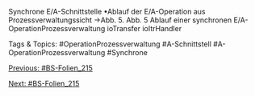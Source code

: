 Synchrone E/A-Schnittstelle
•Ablauf der E/A-Operation aus Prozessverwaltungssicht →Abb. 5.
Abb. 5 Ablauf einer synchronen E/A-OperationProzessverwaltung
ioTransfer
ioItrHandler

   Tags & Topics:
   #OperationProzessverwaltung
   #A-Schnittstell
   #A-OperationProzessverwaltung
   #Synchrone

[Previous: #BS-Folien_215](BS-Folien_215.md)

[Next: #BS-Folien_215](BS-Folien_215.md)